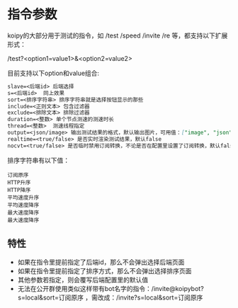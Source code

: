 # 指令参数

koipy的大部分用于测试的指令，如 /test /speed /invite /re 等，都支持以下扩展形式：

/test?\<option1=value1>&\<option2=value2>

目前支持以下option和value组合:

```markdown
slave=<后端id> 后端选择
s=<后端id>  同上效果
sort=<排序字符串> 排序字符串就是选择按钮显示的那些
include=<正则文本> 包含过滤器
exclude=<排除文本> 排除过滤器
duration=<整数> 单个节点测速的测速时长
thread=<整数>  测速线程指定  
output=<json/image> 输出测试结果的格式，默认输出图片，可用值：["image", "json"]
realtime=<true/false> 是否实时渲染测试结果，默认false
nocvt=<true/false> 是否临时禁用订阅转换，不论是否在配置里设置了订阅转换，默认false
```

排序字符串有以下值：

```
订阅原序
HTTP升序
HTTP降序
平均速度升序
平均速度降序
最大速度降序
最大速度降序
```

## 特性

* 如果在指令里提前指定了后端id，那么不会弹出选择后端页面
* 如果在指令里提前指定了排序方式，那么不会弹出选择排序页面
* 其他参数若指定，则会覆写后端配置里的默认值
* 无法在公开群使用类似这样带有bot名字的指令：/invite@koipybot?s=local\&sort=订阅原序 ，需改成：/invite?s=local\&sort=订阅原序
